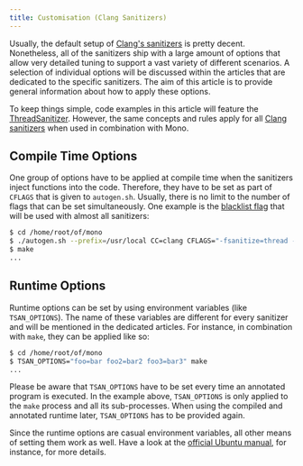 ```yaml
---
title: Customisation (Clang Sanitizers)
---
```


Usually, the default setup of [Clang's sanitizers](https://clang.llvm.org/docs/index.html) is pretty decent. Nonetheless, all of the sanitizers ship with a large amount of options that allow very detailed tuning to support a vast variety of different scenarios. A selection of individual options will be discussed within the articles that are dedicated to the specific sanitizers. The aim of this article is to provide general information about how to apply these options.

To keep things simple, code examples in this article will feature the [ThreadSanitizer](/docs/debug+profile/clang/threadsanitizer/). However, the same concepts and rules apply for all [Clang sanitizers](/docs/debug+profile/clang/) when used in combination with Mono.

Compile Time Options
--------------------

One group of options have to be applied at compile time when the sanitizers inject functions into the code. Therefore, they have to be set as part of `CFLAGS` that is given to `autogen.sh`. Usually, there is no limit to the number of flags that can be set simultaneously. One example is the [blacklist flag](/docs/debug+profile/clang/blacklists/) that will be used with almost all sanitizers:

``` bash
$ cd /home/root/of/mono
$ ./autogen.sh --prefix=/usr/local CC=clang CFLAGS="-fsanitize=thread -fsanitize-blacklist=/home/some/path/blacklist" LDFLAGS=-fsanitize=thread CXX=clang++
$ make
...
```

Runtime Options
---------------

Runtime options can be set by using environment variables (like `TSAN_OPTIONS`). The name of these variables are different for every sanitizer and will be mentioned in the dedicated articles. For instance, in combination with `make`, they can be applied like so:

``` bash
$ cd /home/root/of/mono
$ TSAN_OPTIONS="foo=bar foo2=bar2 foo3=bar3" make
...
```

Please be aware that `TSAN_OPTIONS` have to be set every time an annotated program is executed. In the example above, `TSAN_OPTIONS` is only applied to the `make` process and all its sub-processes. When using the compiled and annotated runtime later, `TSAN_OPTIONS` has to be provided again.

Since the runtime options are casual environment variables, all other means of setting them work as well. Have a look at the [official Ubuntu manual](https://help.ubuntu.com/community/EnvironmentVariables), for instance, for more details.
